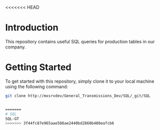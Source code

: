 <<<<<<< HEAD
# Introduction
This repository contains useful SQL queries for production tables in our company.

# Getting Started
To get started with this repository, simply clone it to your local machine using the following command:

```bash
git clone http://mxsrvdev/General_Transmissions_Dev/SQL/_git/SQL


=======
# SQL
SQL-GT
>>>>>>> 3f44fc87e965aae586ae2440bd2860b480eafcb6
